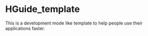 # HGuide_template
This is a development mode like template to help people use their applications faster.

